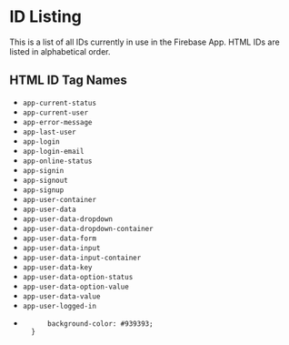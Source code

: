 # ID Listing
This is a list of all IDs currently in use in the Firebase App. HTML IDs are listed in alphabetical order.

## HTML ID Tag Names
* `app-current-status`
* `app-current-user`
* `app-error-message`
* `app-last-user`
* `app-login`
* `app-login-email`
* `app-online-status`
* `app-signin`
* `app-signout`
* `app-signup`
* `app-user-container`
* `app-user-data`
* `app-user-data-dropdown`
* `app-user-data-dropdown-container`
* `app-user-data-form`
* `app-user-data-input`
* `app-user-data-input-container`
* `app-user-data-key`
* `app-user-data-option-status`
* `app-user-data-option-value`
* `app-user-data-value`
* `app-user-logged-in`
* ```[class^=' app-option-'] {
        background-color: #939393;
    }
```
